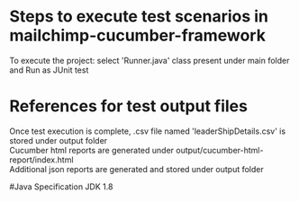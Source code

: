 # Steps to execute test scenarios in mailchimp-cucumber-framework

To execute the project: select 'Runner.java' class present under main folder and Run as JUnit test <br/>

# References for test output files
Once test execution is complete, .csv file named 'leaderShipDetails.csv' is stored under output folder <br/>
Cucumber html reports are generated under output/cucumber-html-report/index.html <br/>
Additional json reports are generated and stored under output folder <br/>

#Java Specification
JDK 1.8